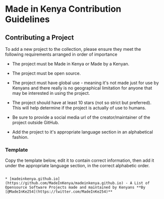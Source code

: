# Made in Kenya Contribution Guidelines

## Contributing a Project

To add a new project to the collection, please ensure they meet the following requirements arranged in order of importance

* The project must be Made in Kenya or Made by a Kenyan.

* The project must be open source.

* The project must have global use - meaning it's not made just for use by Kenyans and there really is no geographical limitation for anyone that may be interested in using the project.

* The project should have at least 10 stars (not so strict but preferred). This will help determine if the project is actually of use to humans.

* Be sure to provide a social media url of the creator/maintainer of the project outside GitHub.

* Add the project to it's appropriate language section in an alphabetical fashion.

### Template
Copy the template below, edit it to contain correct information, then add it under the appropriate language section, in the correct alphabetic order.
```

* [madeinkenya.github.io](https://github.com/MadeInKenya/madeinkenya.github.io) - A List of Opensource Software Projects made and maintained by Kenyans **By [@MadeInKe254](https://twitter.com/MadeInKe254)**

```

